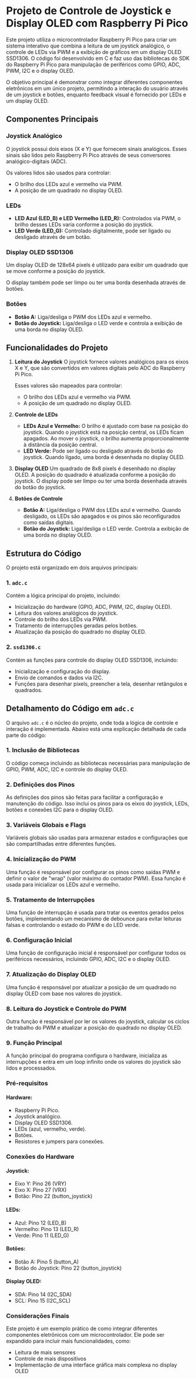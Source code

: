 # Projeto de Controle de Joystick e Display OLED com Raspberry Pi Pico

Este projeto utiliza o microcontrolador Raspberry Pi Pico para criar um sistema interativo que combina a leitura de um joystick analógico, o controle de LEDs via PWM e a exibição de gráficos em um display OLED SSD1306. O código foi desenvolvido em C e faz uso das bibliotecas do SDK do Raspberry Pi Pico para manipulação de periféricos como GPIO, ADC, PWM, I2C e o display OLED.

O objetivo principal é demonstrar como integrar diferentes componentes eletrônicos em um único projeto, permitindo a interação do usuário através de um joystick e botões, enquanto feedback visual é fornecido por LEDs e um display OLED.

## Componentes Principais

### Joystick Analógico

O joystick possui dois eixos (X e Y) que fornecem sinais analógicos. Esses sinais são lidos pelo Raspberry Pi Pico através de seus conversores analógico-digitais (ADC).

Os valores lidos são usados para controlar:
- O brilho dos LEDs azul e vermelho via PWM.
- A posição de um quadrado no display OLED.

### LEDs

- **LED Azul (LED_B) e LED Vermelho (LED_R):** Controlados via PWM, o brilho desses LEDs varia conforme a posição do joystick.
- **LED Verde (LED_G):** Controlado digitalmente, pode ser ligado ou desligado através de um botão.

### Display OLED SSD1306

Um display OLED de 128x64 pixels é utilizado para exibir um quadrado que se move conforme a posição do joystick.

O display também pode ser limpo ou ter uma borda desenhada através de botões.

### Botões

- **Botão A:** Liga/desliga o PWM dos LEDs azul e vermelho.
- **Botão do Joystick:** Liga/desliga o LED verde e controla a exibição de uma borda no display OLED.

## Funcionalidades do Projeto

1. **Leitura do Joystick**
   O joystick fornece valores analógicos para os eixos X e Y, que são convertidos em valores digitais pelo ADC do Raspberry Pi Pico.

   Esses valores são mapeados para controlar:
   - O brilho dos LEDs azul e vermelho via PWM.
   - A posição de um quadrado no display OLED.

2. **Controle de LEDs**
   - **LEDs Azul e Vermelho:** O brilho é ajustado com base na posição do joystick. Quando o joystick está na posição central, os LEDs ficam apagados. Ao mover o joystick, o brilho aumenta proporcionalmente à distância da posição central.
   - **LED Verde:** Pode ser ligado ou desligado através do botão do joystick. Quando ligado, uma borda é desenhada no display OLED.

3. **Display OLED**
   Um quadrado de 8x8 pixels é desenhado no display OLED. A posição do quadrado é atualizada conforme a posição do joystick. O display pode ser limpo ou ter uma borda desenhada através do botão do joystick.

4. **Botões de Controle**
   - **Botão A:** Liga/desliga o PWM dos LEDs azul e vermelho. Quando desligado, os LEDs são apagados e os pinos são reconfigurados como saídas digitais.
   - **Botão do Joystick:** Liga/desliga o LED verde. Controla a exibição de uma borda no display OLED.

## Estrutura do Código

O projeto está organizado em dois arquivos principais:

### 1. `adc.c`

Contém a lógica principal do projeto, incluindo:
- Inicialização do hardware (GPIO, ADC, PWM, I2C, display OLED).
- Leitura dos valores analógicos do joystick.
- Controle do brilho dos LEDs via PWM.
- Tratamento de interrupções geradas pelos botões.
- Atualização da posição do quadrado no display OLED.

### 2. `ssd1306.c`

Contém as funções para controle do display OLED SSD1306, incluindo:
- Inicialização e configuração do display.
- Envio de comandos e dados via I2C.
- Funções para desenhar pixels, preencher a tela, desenhar retângulos e quadrados.

## Detalhamento do Código em `adc.c`

O arquivo `adc.c` é o núcleo do projeto, onde toda a lógica de controle e interação é implementada. Abaixo está uma explicação detalhada de cada parte do código:

### 1. Inclusão de Bibliotecas

O código começa incluindo as bibliotecas necessárias para manipulação de GPIO, PWM, ADC, I2C e controle do display OLED.

### 2. Definições dos Pinos

As definições dos pinos são feitas para facilitar a configuração e manutenção do código. Isso inclui os pinos para os eixos do joystick, LEDs, botões e conexões I2C para o display OLED.

### 3. Variáveis Globais e Flags

Variáveis globais são usadas para armazenar estados e configurações que são compartilhadas entre diferentes funções.

### 4. Inicialização do PWM

Uma função é responsável por configurar os pinos como saídas PWM e definir o valor de "wrap" (valor máximo do contador PWM). Essa função é usada para inicializar os LEDs azul e vermelho.

### 5. Tratamento de Interrupções

Uma função de interrupção é usada para tratar os eventos gerados pelos botões, implementando um mecanismo de debounce para evitar leituras falsas e controlando o estado do PWM e do LED verde.

### 6. Configuração Inicial

Uma função de configuração inicial é responsável por configurar todos os periféricos necessários, incluindo GPIO, ADC, I2C e o display OLED.

### 7. Atualização do Display OLED

Uma função é responsável por atualizar a posição de um quadrado no display OLED com base nos valores do joystick.

### 8. Leitura do Joystick e Controle do PWM

Outra função é responsável por ler os valores do joystick, calcular os ciclos de trabalho do PWM e atualizar a posição do quadrado no display OLED.

### 9. Função Principal

A função principal do programa configura o hardware, inicializa as interrupções e entra em um loop infinito onde os valores do joystick são lidos e processados.


### Pré-requisitos

#### Hardware:
- Raspberry Pi Pico.
- Joystick analógico.
- Display OLED SSD1306.
- LEDs (azul, vermelho, verde).
- Botões.
- Resistores e jumpers para conexões.

### Conexões do Hardware

#### Joystick:
- Eixo Y: Pino 26 (VRY)  
- Eixo X: Pino 27 (VRX)  
- Botão: Pino 22 (button_joystick)

#### LEDs:
- Azul: Pino 12 (LED_B)  
- Vermelho: Pino 13 (LED_R)  
- Verde: Pino 11 (LED_G)

#### Botões:
- Botão A: Pino 5 (button_A)  
- Botão do Joystick: Pino 22 (button_joystick)

#### Display OLED:
- SDA: Pino 14 (I2C_SDA)  
- SCL: Pino 15 (I2C_SCL)

### Considerações Finais

Este projeto é um exemplo prático de como integrar diferentes componentes eletrônicos com um microcontrolador. Ele pode ser expandido para incluir mais funcionalidades, como:
- Leitura de mais sensores
- Controle de mais dispositivos
- Implementação de uma interface gráfica mais complexa no display OLED






